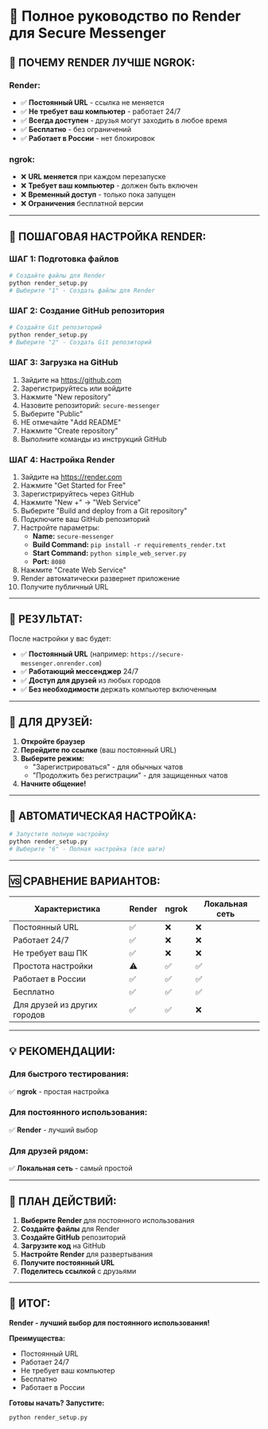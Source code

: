 # 🌟 Полное руководство по Render для Secure Messenger

## 🎯 **ПОЧЕМУ RENDER ЛУЧШЕ NGROK:**

### **Render:**
- ✅ **Постоянный URL** - ссылка не меняется
- ✅ **Не требует ваш компьютер** - работает 24/7
- ✅ **Всегда доступен** - друзья могут заходить в любое время
- ✅ **Бесплатно** - без ограничений
- ✅ **Работает в России** - нет блокировок

### **ngrok:**
- ❌ **URL меняется** при каждом перезапуске
- ❌ **Требует ваш компьютер** - должен быть включен
- ❌ **Временный доступ** - только пока запущен
- ❌ **Ограничения** бесплатной версии

---

## 🚀 **ПОШАГОВАЯ НАСТРОЙКА RENDER:**

### **ШАГ 1: Подготовка файлов**
```bash
# Создайте файлы для Render
python render_setup.py
# Выберите "1" - Создать файлы для Render
```

### **ШАГ 2: Создание GitHub репозитория**
```bash
# Создайте Git репозиторий
python render_setup.py
# Выберите "2" - Создать Git репозиторий
```

### **ШАГ 3: Загрузка на GitHub**
1. Зайдите на https://github.com
2. Зарегистрируйтесь или войдите
3. Нажмите "New repository"
4. Назовите репозиторий: `secure-messenger`
5. Выберите "Public"
6. НЕ отмечайте "Add README"
7. Нажмите "Create repository"
8. Выполните команды из инструкций GitHub

### **ШАГ 4: Настройка Render**
1. Зайдите на https://render.com
2. Нажмите "Get Started for Free"
3. Зарегистрируйтесь через GitHub
4. Нажмите "New +" → "Web Service"
5. Выберите "Build and deploy from a Git repository"
6. Подключите ваш GitHub репозиторий
7. Настройте параметры:
   - **Name:** `secure-messenger`
   - **Build Command:** `pip install -r requirements_render.txt`
   - **Start Command:** `python simple_web_server.py`
   - **Port:** `8080`
8. Нажмите "Create Web Service"
9. Render автоматически развернет приложение
10. Получите публичный URL

---

## 📱 **РЕЗУЛЬТАТ:**

После настройки у вас будет:
- ✅ **Постоянный URL** (например: `https://secure-messenger.onrender.com`)
- ✅ **Работающий мессенджер** 24/7
- ✅ **Доступ для друзей** из любых городов
- ✅ **Без необходимости** держать компьютер включенным

---

## 👥 **ДЛЯ ДРУЗЕЙ:**

1. **Откройте браузер**
2. **Перейдите по ссылке** (ваш постоянный URL)
3. **Выберите режим:**
   - "Зарегистрироваться" - для обычных чатов
   - "Продолжить без регистрации" - для защищенных чатов
4. **Начните общение!**

---

## 🔧 **АВТОМАТИЧЕСКАЯ НАСТРОЙКА:**

```bash
# Запустите полную настройку
python render_setup.py
# Выберите "6" - Полная настройка (все шаги)
```

---

## 🆚 **СРАВНЕНИЕ ВАРИАНТОВ:**

| Характеристика | Render | ngrok | Локальная сеть |
|----------------|--------|-------|----------------|
| Постоянный URL | ✅ | ❌ | ❌ |
| Работает 24/7 | ✅ | ❌ | ❌ |
| Не требует ваш ПК | ✅ | ❌ | ❌ |
| Простота настройки | ⚠️ | ✅ | ✅ |
| Работает в России | ✅ | ✅ | ✅ |
| Бесплатно | ✅ | ✅ | ✅ |
| Для друзей из других городов | ✅ | ✅ | ❌ |

---

## 💡 **РЕКОМЕНДАЦИИ:**

### **Для быстрого тестирования:**
✅ **ngrok** - простая настройка

### **Для постоянного использования:**
✅ **Render** - лучший выбор

### **Для друзей рядом:**
✅ **Локальная сеть** - самый простой

---

## 🎯 **ПЛАН ДЕЙСТВИЙ:**

1. **Выберите Render** для постоянного использования
2. **Создайте файлы** для Render
3. **Создайте GitHub** репозиторий
4. **Загрузите код** на GitHub
5. **Настройте Render** для развертывания
6. **Получите постоянный URL**
7. **Поделитесь ссылкой** с друзьями

---

## 🎉 **ИТОГ:**

**Render - лучший выбор для постоянного использования!**

**Преимущества:**
- Постоянный URL
- Работает 24/7
- Не требует ваш компьютер
- Бесплатно
- Работает в России

**Готовы начать? Запустите:**
```bash
python render_setup.py
```
